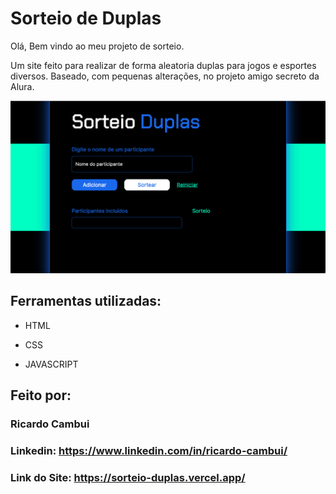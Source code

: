 # Sorteio de Duplas 
Olá, Bem vindo ao meu projeto de sorteio.

Um site feito para realizar de forma aleatoria duplas para jogos e esportes diversos. 
Baseado, com pequenas alterações, no projeto amigo secreto da Alura.


![image](https://github.com/Rcambui/sorteio-duplas/blob/main/assets/homescreen%20sorteio%20duplas.png)


## Ferramentas utilizadas:

* HTML

* CSS

* JAVASCRIPT

## Feito por:

### Ricardo Cambui

### Linkedin: https://www.linkedin.com/in/ricardo-cambui/

### Link do Site: https://sorteio-duplas.vercel.app/

